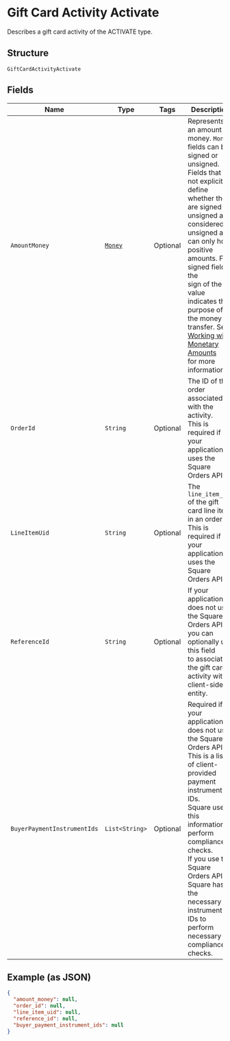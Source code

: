 
# Gift Card Activity Activate

Describes a gift card activity of the ACTIVATE type.

## Structure

`GiftCardActivityActivate`

## Fields

| Name | Type | Tags | Description | Getter |
|  --- | --- | --- | --- | --- |
| `AmountMoney` | [`Money`](../../doc/models/money.md) | Optional | Represents an amount of money. `Money` fields can be signed or unsigned.<br>Fields that do not explicitly define whether they are signed or unsigned are<br>considered unsigned and can only hold positive amounts. For signed fields, the<br>sign of the value indicates the purpose of the money transfer. See<br>[Working with Monetary Amounts](https://developer.squareup.com/docs/build-basics/working-with-monetary-amounts)<br>for more information. | Money getAmountMoney() |
| `OrderId` | `String` | Optional | The ID of the order associated with the activity.<br>This is required if your application uses the Square Orders API. | String getOrderId() |
| `LineItemUid` | `String` | Optional | The `line_item_uid` of the gift card line item in an order.<br>This is required if your application uses the Square Orders API. | String getLineItemUid() |
| `ReferenceId` | `String` | Optional | If your application does not use the Square Orders API, you can optionally use this field<br>to associate the gift card activity with a client-side entity. | String getReferenceId() |
| `BuyerPaymentInstrumentIds` | `List<String>` | Optional | Required if your application does not use the Square Orders API.<br>This is a list of client-provided payment instrument IDs.<br>Square uses this information to perform compliance checks.<br>If you use the Square Orders API, Square has the necessary instrument IDs to perform necessary<br>compliance checks. | List<String> getBuyerPaymentInstrumentIds() |

## Example (as JSON)

```json
{
  "amount_money": null,
  "order_id": null,
  "line_item_uid": null,
  "reference_id": null,
  "buyer_payment_instrument_ids": null
}
```

